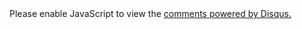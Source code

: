 <section class="comment">
<div id="disqus_thread"></div>
<script>

var disqus_config = function () 
{
    this.page.url = '{{ page.url }}'; 
    this.page.identifier = '{{ page.title }}';
};

(function() { // DON'T EDIT BELOW THIS LINE
var d = document, s = d.createElement('script');
s.src = 'https://peakcoder.disqus.com/embed.js';
s.setAttribute('data-timestamp', +new Date());
(d.head || d.body).appendChild(s);
})();
</script>
<noscript>Please enable JavaScript to view the <a href="https://disqus.com/?ref_noscript">comments powered by Disqus.</a></noscript>
                            
</section>
